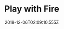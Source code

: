 ---
title: Play with Fire
artist: The Reign of Kindo
date: 2018-12-06T02:09:10.555Z
cover: /upload/tumblr_oe04o4ghjq1vfaqyoo1_1280.jpg
styles:
  - Indie Rock
  - Jazz Rock
links:
  spotify: https://play.spotify.com/album/6Yi4tnW7O7FUW9kK3bAUhT
  youtube: https://music.youtube.com/watch?v=U4_3Kt8HP0A
  applemusic: https://itunes.apple.com/us/album/play-with-fire/667827437?uo=4
  soundcloud: ""
  bandcamp: ""
  googleplay: https://play.google.com/music/m/Bspj3x57cqiuzmpoyzo4uln45sq?signup_if_needed=1
  deezer: https://www.deezer.com/album/6728472
---